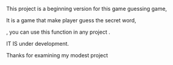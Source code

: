 This project is a beginning version for this game guessing game,

It is a game that make player guess the secret word,

, you can use this function in any project .

IT IS under development.

Thanks for examining my modest project 